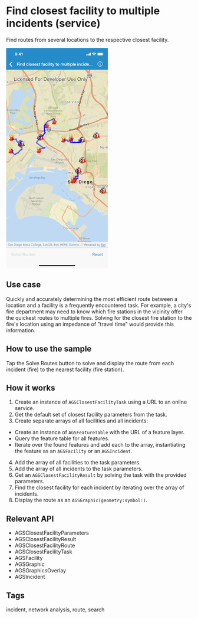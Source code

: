 # Find closest facility to multiple incidents (service)

Find routes from several locations to the respective closest facility.

![Screenshot of Find Closest Facility to Multiple Incidents Service sample](find-closest-facility-service.png)

## Use case

Quickly and accurately determining the most efficient route between a location and a facility is a frequently encountered task. For example, a city's fire department may need to know which fire stations in the vicinity offer the quickest routes to multiple fires. Solving for the closest fire station to the fire's location using an impedance of "travel time" would provide this information.

## How to use the sample

Tap the Solve Routes button to solve and display the route from each incident (fire) to the nearest facility (fire station).

## How it works

1. Create an instance of `AGSClosestFacilityTask` using a URL to an online service.
2. Get the default set of closest facility parameters from the task.
3. Create separate arrays of all facilities and all incidents:
  * Create an instance of `AGSFeatureTable` with the URL of a feature layer.
  * Query the feature table for all features.
  * Iterate over the found features and add each to the array, instantiating the feature as an `AGSFacility` or an `AGSIncident`.
4. Add the array of all facilities to the task parameters.
5. Add the array of all incidents to the task parameters.
6. Get an `AGSClosestFacilityResult` by solving the task with the provided parameters.
7. Find the closest facility for each incident by iterating over the array of incidents.
8. Display the route as an `AGSGraphic(geometry:symbol:)`.

## Relevant API

*   AGSClosestFacilityParameters
*   AGSClosestFacilityResult
*   AGSClosestFacilityRoute
*   AGSClosestFacilityTask
*   AGSFacility
*   AGSGraphic
*   AGSGraphicsOverlay
*   AGSIncident

## Tags

incident, network analysis, route, search
